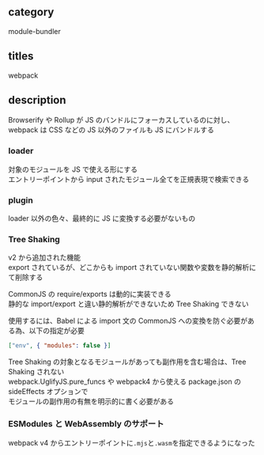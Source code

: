 ## category

module-bundler

## titles

webpack

## description

Browserify や Rollup が JS のバンドルにフォーカスしているのに対し、  
webpack は CSS などの JS 以外のファイルも JS にバンドルする

### loader

対象のモジュールを JS で使える形にする  
エントリーポイントから input されたモジュール全てを正規表現で検索できる

### plugin

loader 以外の色々、最終的に JS に変換する必要がないもの

### Tree Shaking

v2 から追加された機能  
export されているが、どこからも import されていない関数や変数を静的解析にて削除する

CommonJS の require/exports は動的に実装できる  
静的な import/export と違い静的解析ができないため Tree Shaking できない

使用するには、Babel による import 文の CommonJS への変換を防ぐ必要がある為、以下の指定が必要

```json
["env", { "modules": false }]
```

Tree Shaking の対象となるモジュールがあっても副作用を含む場合は、Tree Shaking されない  
webpack.UglifyJS.pure_funcs や webpack4 から使える package.json の sideEffects オプションで  
モジュールの副作用の有無を明示的に書く必要がある

### ESModules と WebAssembly のサポート

webpack v4 からエントリーポイントに`.mjs`と`.wasm`を指定できるようになった
